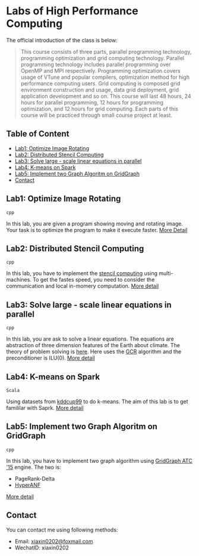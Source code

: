 # Labs of High Performance Computing

The official introduction of the class is below:

>This course consists of three parts, parallel programming technology, programming optimization and grid computing technology. Parallel programming technology includes parallel programming over OpenMP and MPI respectively. Programming optimization covers usage of VTune and popular compilers, optimization method for high performance computing users. Grid computing is composed grid environment construction and usage, data grid deployment, grid application development and so on. This course will last 48 hours, 24 hours for parallel programming, 12 hours for programming optimization, and 12 hours for grid computing. Each parts of this course will be practiced through small course project at least.

## Table of Content

- [Lab1: Optimize Image Rotating](#lab1)
- [Lab2: Distributed Stencil Computing](#lab2)
- [Lab3: Solve large - scale linear equations in parallel](#lab3)
- [Lab4: K-means on Spark](#lab4)
- [Lab5: Implement two Graph Algoritm on GridGraph](#lab4)
- [Contact](#contact)

## <a name="lab1"></a>Lab1: Optimize Image Rotating
`cpp`  

In this lab, you are given a program showing moving and rotating image. Your task is to optimize the program to make it execute faster. [More Detail](https://github.com/Foristkirito/hpc_lab/tree/distributed/lab_1)


## <a name="lab2"></a>Lab2: Distributed Stencil Computing
`cpp`  

In this lab, you have to implement the [stencil computing](https://en.wikipedia.org/wiki/Stencil_code) using multi-machines. To get the fastes speed, you need to consider the communication and local in-momery computation. [More detail](https://github.com/Foristkirito/hpc_lab/tree/distributed/lab_2)

## <a name="lab3"></a>Lab3: Solve large - scale linear equations in parallel
`cpp`  

In this lab, you are ask to solve a linear equations. The equations are abstraction of three dimension features of the Earth about climate. The theory of problem solving is [here](http://www.netlib.org/templates/templates.pdf). Here uses the [GCR](https://en.wikipedia.org/wiki/Conjugate_residual_method) algorithm and the preconditioner is ILU(0). [More detail](https://github.com/Foristkirito/hpc_lab/tree/distributed/lab_3)

## <a name="lab4"></a>Lab4: K-means on Spark
`Scala`

Using datasets from [kddcup99](http://kdd.ics.uci.edu/databases/kddcup99/kddcup99.html) to do k-means. The aim of this lab is to get famililar with Saprk. [More detail](https://github.com/Foristkirito/hpc_lab/tree/distributed/lab_4)

## <a name="lab5"></a>Lab5: Implement two Graph Algoritm on GridGraph
`cpp`

In this lab, you have to implement two graph algorithm using [GridGraph ATC '15](https://www.usenix.org/system/files/conference/atc15/atc15-paper-zhu.pdf) engine. The two is:

- PageRank-Delta
- [HyperANF](http://dl.acm.org/citation.cfm?id=1963493)

[More detail](https://github.com/Foristkirito/hpc_lab/tree/distributed/lab_5)


## <a name="contact"></a> Contact

You can contact me using following methods:
- Email: xiaxin0202@foxmail.com
- WechatID: xiaxin0202
